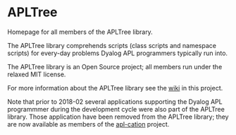 # APLTree

Homepage for all members of the APLTree library.

The APLTree library comprehends scripts (class scripts and namespace scripts) for every-day problems Dyalog APL programmers typically run into.

The APLTree library is an Open Source project; all members run under the relaxed MIT license.

For more information about the APLTree library see the [wiki](https://github.com/aplteam/apltree/wiki) in this project.

Note that prior to 2018-02 several applications supporting the Dyalog APL programmmer during the development cycle were also part of the APLTree library. Those application have been removed from the APLTree library; they are now available as members of the [apl-cation](https://github.com/aplteam/apl-cation) project.
